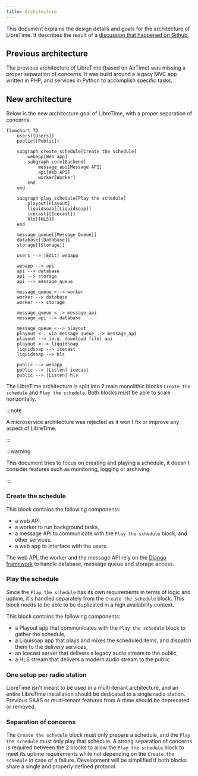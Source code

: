 ```yaml
---
title: Architecture
---
```


This document explains the design details and goals for the architecture of LibreTime. It describes the result of a [discussion that happened on Github](https://github.com/libretime/libretime/issues/1610).

## Previous architecture

The previous architecture of LibreTime (based on AirTime) was missing a proper separation of concerns. It was build around a legacy MVC app written in PHP, and services in Python to accomplish specific tasks.

## New architecture

Below is the new architecture goal of LibreTime, with a proper separation of concerns.

```mermaid
flowchart TD
    users([Users])
    public([Public])

    subgraph create_schedule[Create the schedule]
        webapp[Web app]
        subgraph core[Backend]
            message_api[Message API]
            api[Web API]
            worker[Worker]
        end
    end

    subgraph play_schedule[Play the schedule]
        playout[Playout]
        liquidsoap[[Liquidsoap]]
        icecast[[Icecast]]
        hls[[HLS]]
    end

    message_queue[[Message Queue]]
    database[[Database]]
    storage[[Storage]]

    users --> |Edit| webapp

    webapp --> api
    api --> database
    api --> storage
    api --> message_queue

    message_queue <--> worker
    worker --> database
    worker --> storage

    message_queue <--> message_api
    message_api --> database

    message_queue <--> playout
    playout <-. via message queue .-> message_api
    playout --> |e.g. download file| api
    playout <--> liquidsoap
    liquidsoap --> icecast
    liquidsoap --> hls

    public --> webapp
    public --> |Listen| icecast
    public --> |Listen| hls
```

The LibreTime architecture is split into 2 main monolithic blocks `Create the schedule` and `Play the schedule`. Both blocks must be able to scale horizontally.

:::note

A microservice architecture was rejected as it won't fix or improve any aspect of LibreTime.

:::

:::warning

This document tries to focus on creating and playing a schedule, it doesn't consider features such as monitoring, logging or archiving.

:::

### Create the schedule

This block contains the following components:

- a web API,
- a worker to run background tasks,
- a message API to communicate with the `Play the schedule` block, and other services,
- a web app to interface with the users.

The web API, the worker and the message API rely on the [Django framework](https://www.djangoproject.com/) to handle database, message queue and storage access.

### Play the schedule

Since the `Play the schedule` has its own requirements in terms of logic and uptime, it's handled separately from the `Create the schedule` block. This block needs to be able to be duplicated in a high availability context.

This block contains the following components:

- a Playout app that communicates with the `Play the schedule` block to gather the schedule,
- a Liquisoap app that plays and mixes the scheduled items, and dispatch them to the delivery services,
- an Icecast server that delivers a legacy audio stream to the public,
- a HLS stream that delivers a modern audio stream to the public.

### One setup per radio station

LibreTime isn't meant to be used in a multi-tenant architecture, and an entire LibreTime installation should be dedicated to a single radio station. Previous SAAS or multi-tenant features from Airtime should be deprecated or removed.

### Separation of concerns

The `Create the schedule` block must only prepare a schedule, and the `Play the schedule` must only play that schedule. A strong separation of concerns is required between the 2 blocks to allow the `Play the schedule` block to meet its uptime requirements while not depending on the `Create the schedule` in case of a failure. Development will be simplified if both blocks share a single and properly defined protocol.
